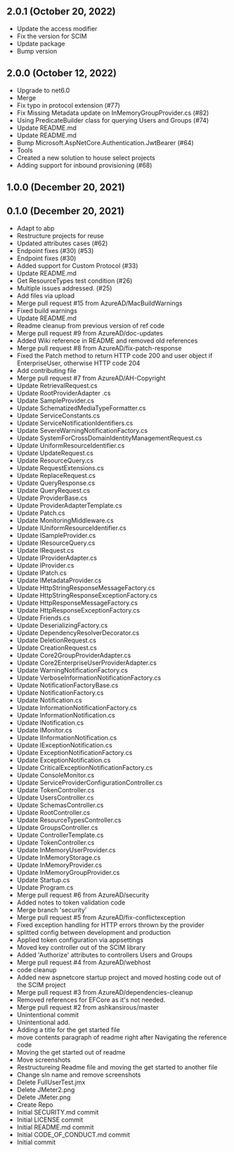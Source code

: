 ## 2.0.1 (October 20, 2022)
  - Update the access modifier
  - Fix the version for SCIM
  - Update package
  - Bump version

## 2.0.0 (October 12, 2022)
  - Upgrade to net6.0
  - Merge
  - Fix typo in protocol extension (#77)
  - Fix Missing Metadata update on InMemoryGroupProvider.cs (#82)
  - Using PredicateBuilder class for querying Users and Groups (#74)
  - Update README.md
  - Update README.md
  - Bump Microsoft.AspNetCore.Authentication.JwtBearer (#64)
  - Tools
  - Created a new solution to house select projects
  - Adding support for inbound provisioning (#68)

## 1.0.0 (December 20, 2021)


## 0.1.0 (December 20, 2021)
  - Adapt to abp
  - Restructure projects for reuse
  - Updated attributes cases (#62)
  - Endpoint fixes (#30) (#53)
  - Endpoint fixes (#30)
  - Added support for Custom Protocol (#33)
  - Update README.md
  - Get ResourceTypes test condition (#26)
  - Multiple issues addressed. (#25)
  - Add files via upload
  - Merge pull request #15 from AzureAD/MacBuildWarnings
  - Fixed build warnings
  - Update README.md
  - Readme cleanup from previous version of ref code
  - Merge pull request #9 from AzureAD/doc-updates
  - Added Wiki reference in README and removed old references
  - Merge pull request #8 from AzureAD/fix-patch-response
  - Fixed the Patch method to return HTTP code 200 and user object if EnterpriseUser, otherwise HTTP code 204
  - Add contributing file
  - Merge pull request #7 from AzureAD/AH-Copyright
  - Update RetrievalRequest.cs
  - Update RootProviderAdapter .cs
  - Update SampleProvider.cs
  - Update SchematizedMediaTypeFormatter.cs
  - Update ServiceConstants.cs
  - Update ServiceNotificationIdentifiers.cs
  - Update SevereWarningNotificationFactory.cs
  - Update SystemForCrossDomainIdentityManagementRequest.cs
  - Update UniformResourceIdentifier.cs
  - Update UpdateRequest.cs
  - Update ResourceQuery.cs
  - Update RequestExtensions.cs
  - Update ReplaceRequest.cs
  - Update QueryResponse.cs
  - Update QueryRequest.cs
  - Update ProviderBase.cs
  - Update ProviderAdapterTemplate.cs
  - Update Patch.cs
  - Update MonitoringMiddleware.cs
  - Update IUniformResourceIdentifier.cs
  - Update ISampleProvider.cs
  - Update IResourceQuery.cs
  - Update IRequest.cs
  - Update IProviderAdapter.cs
  - Update IProvider.cs
  - Update IPatch.cs
  - Update IMetadataProvider.cs
  - Update HttpStringResponseMessageFactory.cs
  - Update HttpStringResponseExceptionFactory.cs
  - Update HttpResponseMessageFactory.cs
  - Update HttpResponseExceptionFactory.cs
  - Update Friends.cs
  - Update DeserializingFactory.cs
  - Update DependencyResolverDecorator.cs
  - Update DeletionRequest.cs
  - Update CreationRequest.cs
  - Update Core2GroupProviderAdapter.cs
  - Update Core2EnterpriseUserProviderAdapter.cs
  - Update WarningNotificationFactory.cs
  - Update VerboseInformationNotificationFactory.cs
  - Update NotificationFactoryBase.cs
  - Update NotificationFactory.cs
  - Update Notification.cs
  - Update InformationNotificationFactory.cs
  - Update InformationNotification.cs
  - Update INotification.cs
  - Update IMonitor.cs
  - Update IInformationNotification.cs
  - Update IExceptionNotification.cs
  - Update ExceptionNotificationFactory.cs
  - Update ExceptionNotification.cs
  - Update CriticalExceptionNotificationFactory.cs
  - Update ConsoleMonitor.cs
  - Update ServiceProviderConfigurationController.cs
  - Update TokenController.cs
  - Update UsersController.cs
  - Update SchemasController.cs
  - Update RootController.cs
  - Update ResourceTypesController.cs
  - Update GroupsController.cs
  - Update ControllerTemplate.cs
  - Update TokenController.cs
  - Update InMemoryUserProvider.cs
  - Update InMemoryStorage.cs
  - Update InMemoryProvider.cs
  - Update InMemoryGroupProvider.cs
  - Update Startup.cs
  - Update Program.cs
  - Merge pull request #6 from AzureAD/security
  - Added notes to token validation code
  - Merge branch 'security'
  - Merge pull request #5 from AzureAD/fix-conflictexception
  - Fixed exception handling for HTTP errors thrown by the provider
  - splitted config between development and production
  - Applied token configuration via appsettings
  - Moved key controller out of the SCIM library
  - Added 'Authorize' attributes to controllers Users and Groups
  - Merge pull request #4 from AzureAD/webhost
  - code cleanup
  - Added new aspnetcore startup project and moved hosting code out of the SCIM project
  - Merge pull request #3 from AzureAD/dependencies-cleanup
  - Removed references for EFCore as it's not needed.
  - Merge pull request #2 from ashkansirous/master
  - Unintentional commit
  - Unintentional add.
  - Adding a title for the get started file
  - move contents paragraph of readme right after Navigating the reference code
  - Moving the get started out of readme
  - Move screenshots
  - Restructureing Readme file and moving the get started to another file
  - Change sln name and remove screenshots
  - Delete FullUserTest.jmx
  - Delete JMeter2.png
  - Delete JMeter.png
  - Create Repo
  - Initial SECURITY.md commit
  - Initial LICENSE commit
  - Initial README.md commit
  - Initial CODE_OF_CONDUCT.md commit
  - Initial commit

